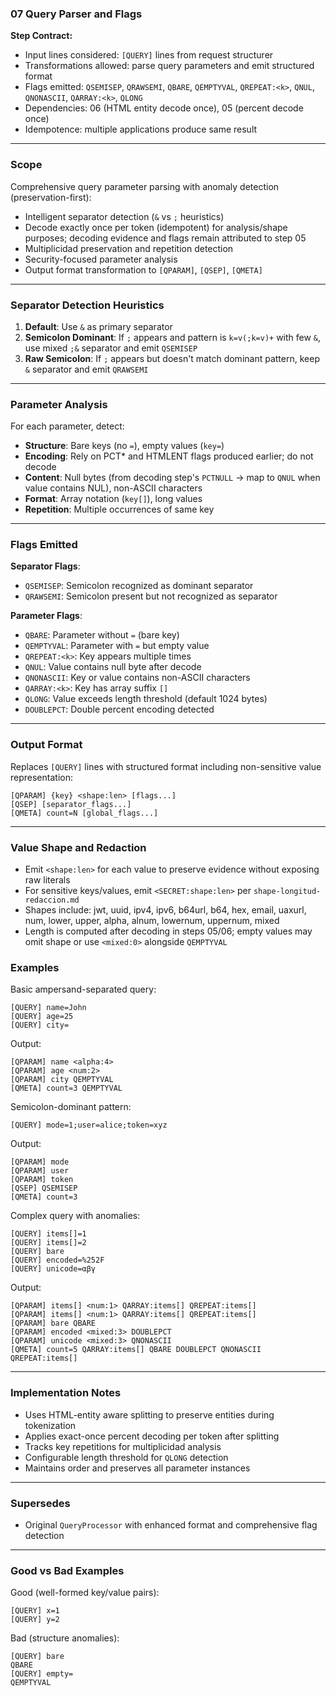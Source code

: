 ### 07 Query Parser and Flags

**Step Contract:**

- Input lines considered: `[QUERY]` lines from request structurer
- Transformations allowed: parse query parameters and emit structured format
- Flags emitted: `QSEMISEP`, `QRAWSEMI`, `QBARE`, `QEMPTYVAL`, `QREPEAT:<k>`, `QNUL`, `QNONASCII`, `QARRAY:<k>`, `QLONG`
- Dependencies: 06 (HTML entity decode once), 05 (percent decode once)
- Idempotence: multiple applications produce same result

---

### Scope

Comprehensive query parameter parsing with anomaly detection (preservation-first):

- Intelligent separator detection (`&` vs `;` heuristics)
- Decode exactly once per token (idempotent) for analysis/shape purposes; decoding evidence and flags remain attributed to step 05
- Multiplicidad preservation and repetition detection
- Security-focused parameter analysis
- Output format transformation to `[QPARAM]`, `[QSEP]`, `[QMETA]`

---

### Separator Detection Heuristics

1. **Default**: Use `&` as primary separator
2. **Semicolon Dominant**: If `;` appears and pattern is `k=v(;k=v)+` with few `&`, use mixed `;&` separator and emit `QSEMISEP`
3. **Raw Semicolon**: If `;` appears but doesn't match dominant pattern, keep `&` separator and emit `QRAWSEMI`

---

### Parameter Analysis

For each parameter, detect:

- **Structure**: Bare keys (no `=`), empty values (`key=`)
- **Encoding**: Rely on PCT\* and HTMLENT flags produced earlier; do not decode
- **Content**: Null bytes (from decoding step's `PCTNULL` → map to `QNUL` when value contains NUL), non-ASCII characters
- **Format**: Array notation (`key[]`), long values
- **Repetition**: Multiple occurrences of same key

---

### Flags Emitted

**Separator Flags**:

- `QSEMISEP`: Semicolon recognized as dominant separator
- `QRAWSEMI`: Semicolon present but not recognized as separator

**Parameter Flags**:

- `QBARE`: Parameter without `=` (bare key)
- `QEMPTYVAL`: Parameter with `=` but empty value
- `QREPEAT:<k>`: Key appears multiple times
- `QNUL`: Value contains null byte after decode
- `QNONASCII`: Key or value contains non-ASCII characters
- `QARRAY:<k>`: Key has array suffix `[]`
- `QLONG`: Value exceeds length threshold (default 1024 bytes)
- `DOUBLEPCT`: Double percent encoding detected

---

### Output Format

Replaces `[QUERY]` lines with structured format including non-sensitive value representation:

```
[QPARAM] {key} <shape:len> [flags...]
[QSEP] [separator_flags...]
[QMETA] count=N [global_flags...]
```

---

### Value Shape and Redaction

- Emit `<shape:len>` for each value to preserve evidence without exposing raw literals
- For sensitive keys/values, emit `<SECRET:shape:len>` per `shape-longitud-redaccion.md`
- Shapes include: jwt, uuid, ipv4, ipv6, b64url, b64, hex, email, uaxurl, num, lower, upper, alpha, alnum, lowernum, uppernum, mixed
- Length is computed after decoding in steps 05/06; empty values may omit shape or use `<mixed:0>` alongside `QEMPTYVAL`

### Examples

Basic ampersand-separated query:

```
[QUERY] name=John
[QUERY] age=25
[QUERY] city=
```

Output:

```
[QPARAM] name <alpha:4>
[QPARAM] age <num:2>
[QPARAM] city QEMPTYVAL
[QMETA] count=3 QEMPTYVAL
```

Semicolon-dominant pattern:

```
[QUERY] mode=1;user=alice;token=xyz
```

Output:

```
[QPARAM] mode
[QPARAM] user
[QPARAM] token
[QSEP] QSEMISEP
[QMETA] count=3
```

Complex query with anomalies:

```
[QUERY] items[]=1
[QUERY] items[]=2
[QUERY] bare
[QUERY] encoded=%252F
[QUERY] unicode=αβγ
```

Output:

```
[QPARAM] items[] <num:1> QARRAY:items[] QREPEAT:items[]
[QPARAM] items[] <num:1> QARRAY:items[] QREPEAT:items[]
[QPARAM] bare QBARE
[QPARAM] encoded <mixed:3> DOUBLEPCT
[QPARAM] unicode <mixed:3> QNONASCII
[QMETA] count=5 QARRAY:items[] QBARE DOUBLEPCT QNONASCII QREPEAT:items[]
```

---

### Implementation Notes

- Uses HTML-entity aware splitting to preserve entities during tokenization
- Applies exact-once percent decoding per token after splitting
- Tracks key repetitions for multiplicidad analysis
- Configurable length threshold for `QLONG` detection
- Maintains order and preserves all parameter instances

---

### Supersedes

- Original `QueryProcessor` with enhanced format and comprehensive flag detection

---

### Good vs Bad Examples

Good (well-formed key/value pairs):

```
[QUERY] x=1
[QUERY] y=2
```

Bad (structure anomalies):

```
[QUERY] bare
QBARE
[QUERY] empty=
QEMPTYVAL
```

